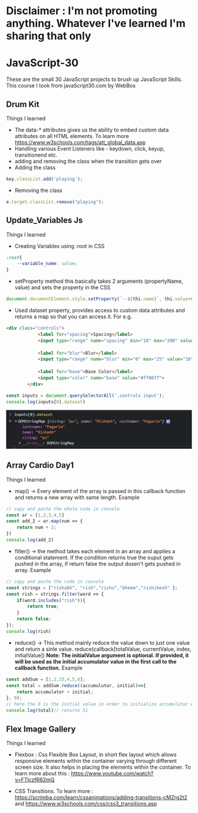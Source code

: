 # <b> Disclaimer : I'm not promoting anything. Whatever I've learned I'm sharing that only</b>
# JavaScript-30
 These are the small 30 JavaScript projects to brush up JavaScript Skills. This course I took from javaScript30.com by WebBos
## Drum Kit
Things I learned 
* The data-* attributes gives us the ability to embed custom data attributes on all HTML elements. To learn more https://www.w3schools.com/tags/att_global_data.asp
* Handling various Event Listeners like - keydown, click, keyup, transitionend etc.
* adding and removing the class when the transition gets over 
 * Adding the class
 ```javascript
 key.classList.add('playing');
 ```
 * Removing the class
```javascript
e.target.classList.remove("playing");
```
## Update_Variables Js
Things I learned
* Creating Variables using :root in CSS
```css
:root{
    --variable_name: value;
}
```
* setProperty method this basically takes 2 arguments (propertyName, value) and sets the property in the CSS
```javascript
document.documentElement.style.setProperty(`--${thi.name}`, thi.value+suffix);
```
* Used dataset property, provides access to custom data attributes and returns a map so that you can access it. For e.g.
```html
<div class="controls">
            <label for="spacing">Spacing</label>
            <input type="range" name="spacing" min="10" max="200" value="100" data-sizing="px" data-name="Rishabh" data-lastname="Pagaria"><br>

            <label for="blur">Blur</label>
            <input type="range" name="blur" min="0" max="25" value="10" data-sizing="px"><br>

            <label for="base">Base Color</label>
            <input type="color" name="base" value="#ff0077">
        </div>
```
```javascript
const inputs = document.querySelectorAll('.controls input');
console.log(inputs[0].dataset)
```
![Console](./Image/2.jpg)

## Array Cardio Day1
Things I learned
* map() -> Every element of the array is passed in this callback function and returns a new array with same length. 
Example
```javascript
// copy and paste the whole code in console
const ar = [1,2,3,4,5]
const add_2 = ar.map(num => {
    return num + 2;
})
console.log(add_2)
```
* filter() -> the method takes each element in an array and applies a conditional statement. If the condition returns true the ouput gets pushed in the array, if return false the output dosen't gets pushed in array.
Example
```javascript
// copy and paste the code in console
const strings = ["rishabh", "rish","rishu","bheem","rishikesh" ];
const rish = strings.filter(word => {
    if(word.includes("rish")){
        return true;
    }
    return false;
});
console.log(rish)
```
* reduce() -> This method mainly reduce the value down to just one value and return a sinle value.
reduce(callback[totalValue, currentValue, index, initialValue])
    <b>Note: The initialValue argument is optional. If provided, it will be used as the initial accumulator value in the first call to the callback function.</b>
Example
```javascript
const addSum = [1,2,33,4,5,6];
const total = addSum.reduce((accumulutar, initial)=>{
    return accumulator + initial;
}, 0);
// here the 0 is the initial value in order to initialize accumulator with 0 as initial value
console.log(total)// returns 51
```
## Flex Image Gallery
Things I learned 
* Flexbox : Css Flexible Box Layout, in short flex layout which allows responsive elements within the container varying through different screen size. It also helps in placing the elements within the container.
To learn more about this : https://www.youtube.com/watch?v=FTlczfR82mQ

* CSS Transitions. To learn more : https://scrimba.com/learn/cssanimations/adding-transitions-cMZrg2t2 and https://www.w3schools.com/css/css3_transitions.asp